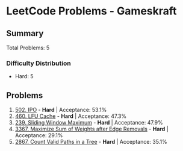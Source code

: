 # LeetCode Problems - Gameskraft

## Summary
Total Problems: 5

### Difficulty Distribution

- Hard: 5

## Problems

1. [502. IPO](https://leetcode.com/problems/ipo/) - **Hard** | Acceptance: 53.1%
2. [460. LFU Cache](https://leetcode.com/problems/lfu-cache/) - **Hard** | Acceptance: 47.3%
3. [239. Sliding Window Maximum](https://leetcode.com/problems/sliding-window-maximum/) - **Hard** | Acceptance: 47.9%
4. [3367. Maximize Sum of Weights after Edge Removals](https://leetcode.com/problems/maximize-sum-of-weights-after-edge-removals/) - **Hard** | Acceptance: 29.1%
5. [2867. Count Valid Paths in a Tree](https://leetcode.com/problems/count-valid-paths-in-a-tree/) - **Hard** | Acceptance: 35.1%